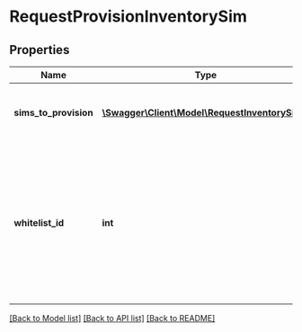 # RequestProvisionInventorySim

## Properties
Name | Type | Description | Notes
------------ | ------------- | ------------- | -------------
**sims_to_provision** | [**\Swagger\Client\Model\RequestInventorySim[]**](RequestInventorySim.md) | List of SIMs to be provisioned under the inventory. | 
**whitelist_id** | **int** | Whitelist that all SIMs on the request will be assigned to. Must belong to the same inventory the SIMs are being provisioned on. | 

[[Back to Model list]](../../README.md#documentation-for-models) [[Back to API list]](../../README.md#documentation-for-api-endpoints) [[Back to README]](../../README.md)

